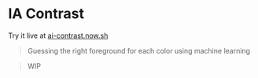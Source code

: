 # IA Contrast

Try it live at [ai-contrast.now.sh](https://ai-contrast.now.sh)

> Guessing the right foreground for each color using machine learning

> WIP
